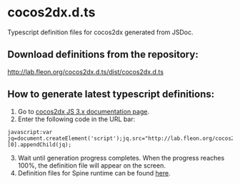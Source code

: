 # cocos2dx.d.ts
Typescript definition files for cocos2dx generated from JSDoc.

## Download definitions from the repository:

http://lab.fleon.org/cocos2dx.d.ts/dist/cocos2dx.d.ts

## How to generate latest typescript definitions:

1. Go to [cocos2dx JS 3.x documentation page](http://www.cocos2d-x.org/docs/api-ref/js/v3x/).
2. Enter the following code in the URL bar:

```
javascript:var jq=document.createElement('script');jq.src="http://lab.fleon.org/cocos2dx.d.ts/src/generator.js";document.getElementsByTagName('body')[0].appendChild(jq);
```

3. Wait until generation progress completes. When the progress reaches 100%, the definition file will appear on the screen.
4. Definition files for Spine runtime can be found [here](https://github.com/EsotericSoftware/spine-runtimes/blob/3.6/spine-ts/build/spine-core.d.ts).

